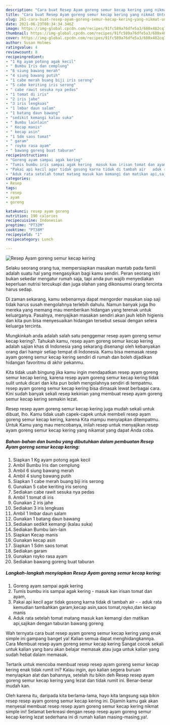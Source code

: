```yaml
---
description: "Cara buat Resep Ayam goreng semur kecap kering yang nikmat Untuk Jualan"
title: "Cara buat Resep Ayam goreng semur kecap kering yang nikmat Untuk Jualan"
slug: 261-cara-buat-resep-ayam-goreng-semur-kecap-kering-yang-nikmat-untuk-jualan
date: 2021-06-23T08:34:34.346Z
image: https://img-global.cpcdn.com/recipes/91fc589a76dfe5a3/680x482cq70/resep-ayam-goreng-semur-kecap-kering-foto-resep-utama.jpg
thumbnail: https://img-global.cpcdn.com/recipes/91fc589a76dfe5a3/680x482cq70/resep-ayam-goreng-semur-kecap-kering-foto-resep-utama.jpg
cover: https://img-global.cpcdn.com/recipes/91fc589a76dfe5a3/680x482cq70/resep-ayam-goreng-semur-kecap-kering-foto-resep-utama.jpg
author: Susan Holmes
ratingvalue: 4
reviewcount: 8
recipeingredient:
- "1 Kg ayam potong agak kecil"
- " Bumbu Iris dan cemplung"
- "6 siung bawang merah"
- "4 siung bawang putih"
- "1 cabe merah buang biji iris serong"
- "5 cabe keriting iris serong"
- " cabe rawit sesuka nya pedas"
- "1 tomat di iris"
- "2 iris jahe"
- "3 iris lengkuas"
- "1 lmbar daun salam"
- "1 batang daun bawang"
- "sedikit kemangi kalau suka"
- " Bumbu lainlain"
- " Kecap manis"
- " kecap asin"
- "1 Sdm saos tomat"
- " garam"
- " royko rasa ayam"
- " bawang goreng buat taburan"
recipeinstructions:
- "Goreng ayam sampai agak kering"
- "Tumis bumbu iris sampai agak kering  masuk kan irisan tomat dan ayam,"
- "Pakai api kecil agar tidak gosong karna tidak di tambah air   aduk rata kemudian tambahkan garam,kecap asin,saos tomat,royko,dan kecap manis"
- "Aduk rata setelah tomat matang masuk kan kemangi dan matikan api,sajikan dengan taburan bawang goreng"
categories:
- Resep
tags:
- resep
- ayam
- goreng

katakunci: resep ayam goreng 
nutrition: 190 calories
recipecuisine: Indonesian
preptime: "PT32M"
cooktime: "PT38M"
recipeyield: "1"
recipecategory: Lunch

---
```



![Resep Ayam goreng semur kecap kering](https://img-global.cpcdn.com/recipes/91fc589a76dfe5a3/680x482cq70/resep-ayam-goreng-semur-kecap-kering-foto-resep-utama.jpg)

Selaku seorang orang tua, mempersiapkan masakan mantab pada famili adalah suatu hal yang mengasyikan bagi kamu sendiri. Peran seorang istri bukan sekedar mengatur rumah saja, tapi anda pun wajib menyediakan keperluan nutrisi tercukupi dan juga olahan yang dikonsumsi orang tercinta harus sedap.

Di zaman  sekarang, kamu sebenarnya dapat mengorder masakan siap saji tidak harus susah mengolahnya terlebih dahulu. Namun banyak juga lho mereka yang memang mau memberikan hidangan yang terenak untuk keluarganya. Pasalnya, menyajikan masakan sendiri akan jauh lebih higienis dan kita pun bisa menyesuaikan hidangan tersebut sesuai dengan selera keluarga tercinta. 



Mungkinkah anda adalah salah satu penggemar resep ayam goreng semur kecap kering?. Tahukah kamu, resep ayam goreng semur kecap kering adalah sajian khas di Indonesia yang sekarang disenangi oleh kebanyakan orang dari hampir setiap tempat di Indonesia. Kamu bisa memasak resep ayam goreng semur kecap kering sendiri di rumah dan boleh dijadikan hidangan favoritmu di akhir pekanmu.

Kita tidak usah bingung jika kamu ingin mendapatkan resep ayam goreng semur kecap kering, karena resep ayam goreng semur kecap kering tidak sulit untuk dicari dan kita pun boleh mengolahnya sendiri di tempatmu. resep ayam goreng semur kecap kering bisa dimasak lewat berbagai cara. Kini sudah banyak sekali resep kekinian yang membuat resep ayam goreng semur kecap kering semakin lezat.

Resep resep ayam goreng semur kecap kering juga mudah sekali untuk dibuat, lho. Kamu tidak usah capek-capek untuk membeli resep ayam goreng semur kecap kering, karena Kita mampu menyiapkan ditempatmu. Untuk Kamu yang mau mencobanya, inilah resep untuk menyajikan resep ayam goreng semur kecap kering yang nikamat yang dapat Anda coba.

<!--inarticleads1-->

##### Bahan-bahan dan bumbu yang dibutuhkan dalam pembuatan Resep Ayam goreng semur kecap kering:

1. Siapkan 1 Kg ayam potong agak kecil
1. Ambil  Bumbu Iris dan cemplung
1. Ambil 6 siung bawang merah
1. Ambil 4 siung bawang putih
1. Siapkan 1 cabe merah buang biji iris serong
1. Gunakan 5 cabe keriting iris serong
1. Sediakan  cabe rawit sesuka nya pedas
1. Ambil 1 tomat di iris
1. Gunakan 2 iris jahe
1. Sediakan 3 iris lengkuas
1. Ambil 1 lmbar daun salam
1. Gunakan 1 batang daun bawang
1. Sediakan sedikit kemangi (kalau suka)
1. Sediakan  Bumbu lain-lain
1. Siapkan  Kecap manis
1. Gunakan  kecap asin
1. Siapkan 1 Sdm saos tomat
1. Sediakan  garam
1. Gunakan  royko rasa ayam
1. Sediakan  bawang goreng buat taburan




<!--inarticleads2-->

##### Langkah-langkah menyiapkan Resep Ayam goreng semur kecap kering:

1. Goreng ayam sampai agak kering
1. Tumis bumbu iris sampai agak kering  - masuk kan irisan tomat dan ayam,
1. Pakai api kecil agar tidak gosong karna tidak di tambah air  -  - aduk rata kemudian tambahkan garam,kecap asin,saos tomat,royko,dan kecap manis
1. Aduk rata setelah tomat matang masuk kan kemangi dan matikan api,sajikan dengan taburan bawang goreng




Wah ternyata cara buat resep ayam goreng semur kecap kering yang enak simple ini gampang banget ya! Kalian semua dapat menghidangkannya. Cara Membuat resep ayam goreng semur kecap kering Sangat cocok sekali untuk kalian yang baru akan belajar memasak atau juga untuk kalian yang sudah hebat dalam memasak.

Tertarik untuk mencoba membuat resep resep ayam goreng semur kecap kering enak tidak rumit ini? Kalau ingin, ayo kalian segera buruan menyiapkan alat dan bahannya, setelah itu bikin deh Resep resep ayam goreng semur kecap kering yang lezat dan tidak rumit ini. Benar-benar mudah kan. 

Oleh karena itu, daripada kita berlama-lama, hayo kita langsung saja bikin resep resep ayam goreng semur kecap kering ini. Dijamin kamu gak akan menyesal membuat resep resep ayam goreng semur kecap kering nikmat simple ini! Selamat berkreasi dengan resep resep ayam goreng semur kecap kering lezat sederhana ini di rumah kalian masing-masing,ya!.

